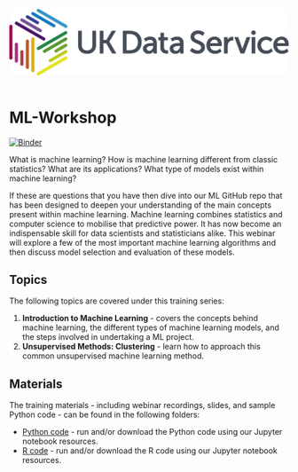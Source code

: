 ![ukds](./Python_Code/Images/ukds.png)<br>
<br>


# ML-Workshop

[![Binder](https://mybinder.org/badge_logo.svg)](https://mybinder.org/v2/gh/UKDataServiceOpen/ML_Workshop/HEAD)

What is machine learning? How is machine learning different from classic statistics? What are its applications? What type of models exist within machine learning? 

If these are questions that you have then dive into our ML GitHub repo that has been designed to deepen your understanding of the main concepts present within machine learning. Machine learning combines statistics and computer science to mobilise that predictive power. It has now become an indispensable skill for data scientists and statisticians alike. This webinar will explore a few of the most important machine learning algorithms and then discuss model selection and evaluation of these models.  

## Topics

The following topics are covered under this training series:
1. **Introduction to Machine Learning** - covers the concepts behind machine learning, the different types of machine learning models, and the steps involved in undertaking a ML project.
2. **Unsupervised Methods: Clustering** - learn how to approach this common unsupervised machine learning method.

## Materials

The training materials - including webinar recordings, slides, and sample Python code - can be found in the following folders:
* [Python code](./Python_Code) - run and/or download the Python code using our Jupyter notebook resources.
* [R code](./R_Material) - run and/or download the R code using our Jupyter notebook resources.

